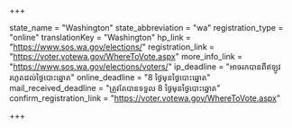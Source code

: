 +++

state_name = "Washington"
state_abbreviation = "wa"
registration_type = "online"
translationKey = "Washington"
hp_link = "https://www.sos.wa.gov/elections/"
registration_link = "https://voter.votewa.gov/WhereToVote.aspx"
more_info_link = "https://www.sos.wa.gov/elections/voters/"
ip_deadline = "អាចរកបានពីឥឡូវរហូតដល់ថ្ងៃបោះឆ្នោត"
online_deadline = "8 ថ្ងៃមុនថ្ងៃបោះឆ្នោត"
mail_received_deadline = "ត្រូវតែបានទទួល 8 ថ្ងៃមុនថ្ងៃបោះឆ្នោត"
confirm_registration_link = "https://voter.votewa.gov/WhereToVote.aspx"

+++